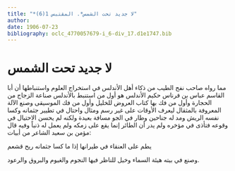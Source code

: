 ```yaml
---
title: "*لا جديد تحت الشمس*. المقتبس 1(6)"
author: 
date: 1906-07-23
bibliography: oclc_4770057679-i_6-div_17.d1e1747.bib
---
```




#  لا جديد تحت الشمس 


 مما رواه صاحب نفح الطيب من ذكاء أهل الأندلس في استخراج العلوم واستنباطها أن أبا القاسم عباس بن فرناس حكيم الأندلس هو أول من استنبط بالأندلس صناعة الزجاج من الحجارة وأول من فك بها كتاب العروض للخليل وأول من فك الموسيقى وصنع الآلة المعروفة بالمثقال ليعرف الأوقات على غير رسم ومثال واحتال في تطيير جثمانه وكسا نفسه الريش ومد له جناحين وطار في الجو مسافة بعيدة ولكنه لم يحسن الاحتيال في وقوعه فتأذى في مؤخره ولم يدر أن الطائر إنما يقع على زمكه ولم يعمل له ذنباً وفيه قال مؤمن بن سعيد الشاعر من أبيات: 

 يطم على العنقاء في طيرانها   إذا ما كسا جثمانه ريح قشعم  

 وصنع في بيته هيئة السماء وخيل للناظر فيها النجوم والغيوم والبروق والرعود. 
